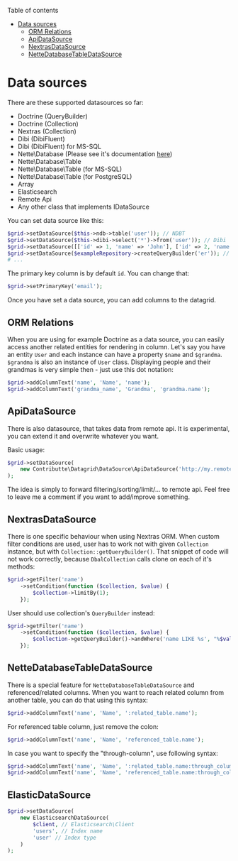 Table of contents

- [Data sources](#data-sources)
    - [ORM Relations](#orm-relations)
    - [ApiDataSource](#apidatasource)
    - [NextrasDataSource](#nextrasdatasource)
    - [NetteDatabaseTableDataSource](#nettedatabasetabledatasource)

# Data sources

There are these supported datasources so far:

- Doctrine (QueryBuilder)
- Doctrine (Collection)
- Nextras (Collection)
- Dibi (DibiFluent)
- Dibi (DibiFluent) for MS-SQL
- Nette\Database (Please see it's documentation [here](https://github.com/contributte/datagrid-nette-database-data-source))
- Nette\Database\Table
- Nette\Database\Table (for MS-SQL)
- Nette\Database\Table (for PostgreSQL)
- Array
- Elasticsearch
- Remote Api
- Any other class that implements IDataSource

You can set data source like this:

```php
$grid->setDataSource($this->ndb->table('user')); // NDBT
$grid->setDataSource($this->dibi->select('*')->from('user')); // Dibi
$grid->setDataSource([['id' => 1, 'name' => 'John'], ['id' => 2, 'name' => 'Joe']]); // Array
$grid->setDataSource($exampleRepository->createQueryBuilder('er')); // Doctrine query builder
# ...
```

The primary key column is by default `id`. You can change that:

```php
$grid->setPrimaryKey('email');
```

Once you have set a data source, you can add columns to the datagrid.

## ORM Relations

When you are using for example Doctrine as a data source, you can easily access another related entities for rendering in column. Let's say you have an entity `User` and each instance can have a property `$name` and `$grandma`. `$grandma` is also an instance of `User` class. Displaying people and their grandmas is very simple then - just use this dot notation:

```php
$grid->addColumnText('name', 'Name', 'name');
$grid->addColumnText('grandma_name', 'Grandma', 'grandma.name');
```

## ApiDataSource

There is also datasource, that takes data from remote api. It is experimental, you can extend it and overwrite whatever you want.

Basic usage:

```php
$grid->setDataSource(
	new Contributte\Datagrid\DataSource\ApiDataSource('http://my.remote.api')
);
```

The idea is simply to forward filtering/sorting/limit/... to remote api. Feel free to leave me a comment if you want to add/improve something.

## NextrasDataSource

There is one specific behaviour when using Nextras ORM. When custom filter conditions are used, user has to work not with given `Collection` instance, but with `Collection::getQueryBuilder()`. That snippet of code will not work correctly, because `DbalCollection` calls clone on each of it's methods:

```php
$grid->getFilter('name')
	->setCondition(function ($collection, $value) {
		$collection->limitBy(1);
	});
```

User should use collection's `QueryBuilder` instead:

```php
$grid->getFilter('name')
	->setCondition(function ($collection, $value) {
		$collection->getQueryBuilder()->andWhere('name LIKE %s', "%$value%");
	});
```

## NetteDatabaseTableDataSource

There is a special feature for `NetteDatabaseTableDataSource` and referenced/related columns. When you want to reach related column from another table, you can do that using this syntax:

```php
$grid->addColumnText('name', 'Name', ':related_table.name');
```

For referenced table column, just remove the colon:

```php
$grid->addColumnText('name', 'Name', 'referenced_table.name');
```

In case you want to specify the "through-column", use following syntax:

```php
$grid->addColumnText('name', 'Name', ':related_table.name:through_column_id');
$grid->addColumnText('name', 'Name', 'referenced_table.name:through_column_id');
```

## ElasticDataSource

```php
$grid->setDataSource(
    new ElasticsearchDataSource(
        $client, // Elasticsearch\Client
        'users', // Index name
        'user' // Index type
    )
);
```
